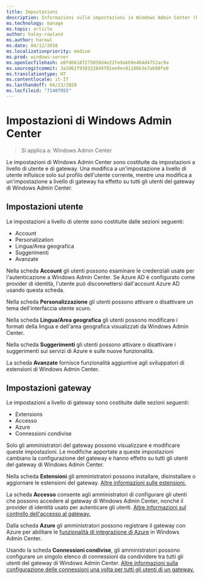 ```yaml
---
title: Impostazioni
description: Informazioni sulle impostazioni in Windows Admin Center (Project Honolulu). Le impostazioni utente consentono agli utenti di modificare la lingua o l'area geografica e altre preferenze. Le impostazioni del gateway consentono agli amministratori di configurare il gateway.
ms.technology: manage
ms.topic: article
author: haley-rowland
ms.author: harowl
ms.date: 04/12/2018
ms.localizationpriority: medium
ms.prod: windows-server
ms.openlocfilehash: e0fd6618f275058d4e22fe9abb9e484d4752ac9a
ms.sourcegitcommit: 3a3d62f938322849f81ee9ec01186b3e7ab90fe0
ms.translationtype: HT
ms.contentlocale: it-IT
ms.lasthandoff: 04/23/2020
ms.locfileid: "71407055"
---
```

# <a name="windows-admin-center-settings"></a>Impostazioni di Windows Admin Center

> Si applica a: Windows Admin Center

Le impostazioni di Windows Admin Center sono costituite da impostazioni a livello di utente e di gateway. Una modifica a un'impostazione a livello di utente influisce solo sul profilo dell'utente corrente, mentre una modifica a un'impostazione a livello di gateway ha effetto su tutti gli utenti del gateway di Windows Admin Center.

## <a name="user-settings"></a>Impostazioni utente

Le impostazioni a livello di utente sono costituite dalle sezioni seguenti:

- Account
- Personalization
- Lingua/Area geografica
- Suggerimenti
- Avanzate

Nella scheda **Account** gli utenti possono esaminare le credenziali usate per l'autenticazione a Windows Admin Center. Se Azure AD è configurato come provider di identità, l'utente può disconnettersi dall'account Azure AD usando questa scheda.

Nella scheda **Personalizzazione** gli utenti possono attivare o disattivare un tema dell'interfaccia utente scuro.

Nella scheda **Lingua/Area geografica** gli utenti possono modificare i formati della lingua e dell'area geografica visualizzati da Windows Admin Center.

Nella scheda **Suggerimenti** gli utenti possono attivare o disattivare i suggerimenti sui servizi di Azure e sulle nuove funzionalità.

La scheda **Avanzate** fornisce funzionalità aggiuntive agli sviluppatori di estensioni di Windows Admin Center.

## <a name="gateway-settings"></a>Impostazioni gateway

Le impostazioni a livello di gateway sono costituite dalle sezioni seguenti:

- Extensions
- Accesso
- Azure
- Connessioni condivise

Solo gli amministratori del gateway possono visualizzare e modificare queste impostazioni. Le modifiche apportate a queste impostazioni cambiano la configurazione del gateway e hanno effetto su tutti gli utenti del gateway di Windows Admin Center.

Nella scheda **Estensioni** gli amministratori possono installare, disinstallare o aggiornare le estensioni del gateway. [Altre informazioni sulle estensioni.](using-extensions.md)

La scheda **Accesso** consente agli amministratori di configurare gli utenti che possono accedere al gateway di Windows Admin Center, nonché il provider di identità usato per autenticare gli utenti. [Altre informazioni sul controllo dell'accesso al gateway.](user-access-control.md)

Dalla scheda **Azure** gli amministratori possono registrare il gateway con Azure per abilitare le [funzionalità di integrazione di Azure](azure-integration.md) in Windows Admin Center.

Usando la scheda **Connessioni condivise**, gli amministratori possono configurare un singolo elenco di connessioni da condividere tra tutti gli utenti del gateway di Windows Admin Center. [Altre informazioni sulla configurazione delle connessioni una volta per tutti gli utenti di un gateway.](shared-connections.md)
